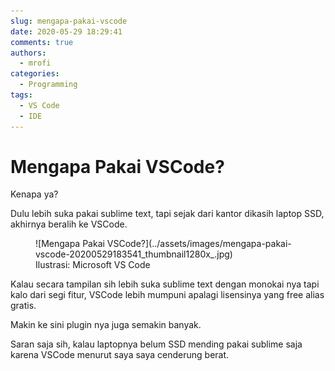 ```yaml
---
slug: mengapa-pakai-vscode
date: 2020-05-29 18:29:41
comments: true
authors:
  - mrofi
categories:
  - Programming
tags:
  - VS Code
  - IDE
---
```


# Mengapa Pakai VSCode?

Kenapa ya?

Dulu lebih suka pakai sublime text, tapi sejak dari kantor dikasih laptop SSD, akhirnya beralih ke VSCode.

<!-- more -->

<figure markdown="span">
  ![Mengapa Pakai VSCode?](../assets/images/mengapa-pakai-vscode-20200529183541_thumbnail1280x_.jpg)
  <figcaption markdown>
    Ilustrasi: Microsoft VS Code
  </figcaption>
</figure>

Kalau secara tampilan sih lebih suka sublime text dengan monokai nya tapi kalo dari segi fitur, VSCode lebih mumpuni apalagi lisensinya yang free alias gratis.

Makin ke sini plugin nya juga semakin banyak.

Saran saja sih, kalau laptopnya belum SSD mending pakai sublime saja karena VSCode menurut saya saya cenderung berat.
